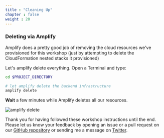 ```yaml
---
title : "Cleaning Up"
chapter : false
weight : 20
---
```


### Deleting via Amplify

Amplify does a pretty good job of removing the cloud resources we've provisioned for this workshop (just by attempting to delete the CloudFormation nested stacks it provisioned)

Let's amplify delete everything.  Open a Terminal and type:

```bash
cd $PROJECT_DIRECTORY

# let amplify delete the backend infrastructure
amplify delete
```

**Wait** a few minutes while Amplify deletes all our resources.

![amplify delete](/images/80-20-amplify-delete.png)

Thank you for having followed these workshop instructions until the end.  Please let us know your feedback by opening an issue or a pull request on our [GitHub repository](https://github.com/sebsto/amplify-ios-workshop/tree/main/BOA332) or sending me a message on [Twitter](https://twitter.com/sebsto).